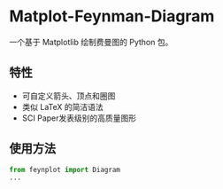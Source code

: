 # Matplot-Feynman-Diagram

一个基于 Matplotlib 绘制费曼图的 Python 包。

## 特性

- 可自定义箭头、顶点和圈图
- 类似 LaTeX 的简洁语法
- SCI Paper发表级别的高质量图形

## 使用方法

```python
from feynplot import Diagram
...
